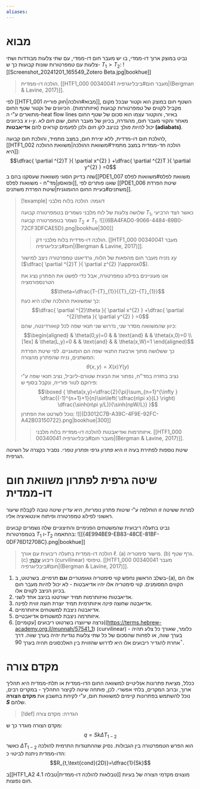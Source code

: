 ```yaml
---
aliases:
---
```

# מבוא
נביט במוצק ארוך דו-ממדי, בו יש מעבר חום דו-ממדי, עם שתי צלעות מבודדות ושתי צלעות עם טמפרטורות שונות קבועות כך ש- ${T}_{1}>{T}_{2}$:
![[Screenshot_20241201_165549_Zotero Beta.jpg|bookhue]]
>הולכה דו-ממדית. [[HTF1_000 00340041 מעבר חום#ביבליוגרפיה|(Bergman & Lavine, 2017)]].

לפי [[HTF1_001 מבוא#הולכה|חוק פורייה]], השטף חום במוצק הוא וקטור שבכל מקום מקביל לקווים של טמפרטורות קבועות (איזותרמות). הכיוונים של וקטור שטף החום מתוארים ע"י ה-heat flow lines באיור, והוקטור עצמו הוא סכום של שטף החום בכיוונים $x$ ו-$y$.
מאחר והקווי מעבר חום, מהגדרה, בכיוון של מעבר החום, *שום חום לא יכול להיות מולך בניצב לקו חום* ולכן לפעמים קוראים להם **אדיאבטות (adiabats)**.

להולכת חום דו-מדדית, ללא יצירת חום, במצב מתמיד, והולכת חום קבועה, [[HTF1_002 הולכה חד-ממדית במצב מתמיד#משוואת ההולכה|משוואת ההולכה היא]]:
$$\dfrac{ \partial ^{2}T }{ \partial x^{2} } +\dfrac{ \partial ^{2}T }{ \partial y^{2} } =0$$
שזה בדיוק הסוגי משוואות שעסקנו בהם ב[[PDE1_007 משוואת לפלס#משוואות לפלס ופואסון|מד"ח - משוואות לפלס]], שאנו פותרים לפי [[PDE1_006 שיטת הפרדת משתנים#בעיית החום ההומוגנית|שיטת הפרדת משתנים]].

>[!example] דוגמה: הולכה בלוח מלבני
>
> שלושה צלעות של לוח מלבני נשמרים בטמפרטורה קבועה ${T}_{1}$, כאשר הצד הרביעי נשמר בטמפרטורה קבועה ${T}_{2}\neq {T}_{1}$.
> ![[{6BA4FAD0-9066-4484-89B0-72CF3DFCAE5D}.png|bookhue|300]]
> >הולכה דו-מדדית בלוח מלבני דק. [[HTF1_000 00340041 מעבר חום#ביבליוגרפיה|(Bergman & Lavine, 2017)]].
> 
> נזניח מעבר חום מהפאות של הלוח, גרדיאנט טמפרטורה ניצב למישור $xy$ ($\dfrac{ \partial ^{2}T }{ \partial z^{2} }\approx0$).
> 
> אנו מעוניינים בפילוג טמפרטורה, אבל כדי לפשט את הפתרון נציג את הטרנספורמציה
> $$\theta=\dfrac{T-{T}_{1}}{{T}_{2}-{T}_{1}}$$
> כך שמשוואת ההולכה שלנו היא כעת:
> $$\dfrac{ \partial ^{2}\theta }{ \partial x^{2} } +\dfrac{ \partial ^{2}\theta }{ \partial y^{2} } =0$$
> כיוון שהמשוואה מסדר שני, נדרוש שני תנאי שפה לכל קואורדינטה, שהם:
> $$\begin{aligned}
>  & \theta(0,y)=0 &  & \text{and}  &  & \theta(x,0)=0 \\[1ex]
>  & \theta(L,y)=0  &  &  \text{and} &  & \theta(x,W)=1
> \end{aligned}$$
> כך ששלושה מתוך ארבעת התנאי שפה הם הומוגניים.
> לפי שיטת הפרדת המשתנים, נניח שהפתרון מהצורה:
> $$\theta(x,y)=X(x){Y}(y)$$
> נציב בחזרה במד"ח, נפתור את הבעית שטורם-ליוביל, נציב תנאי שפה ע"י פירוקם לטור פורייה, ונקבל בסוף ש:
> $$\boxed {
\theta(x,y)=\dfrac{2}{\pi}\sum_{n=1}^{\infty } \dfrac{(-1)^{n+1}+1}{n}\sin\left( \dfrac{n\pi x}{L} \right) \dfrac{\sinh(n\pi y/L)}{\sinh(npW/L)} 
 }$$
> נוכל לשרטט את הפתרון:
> ![[{D3012C7B-A39C-4F9E-92FC-A42B03150722}.png|bookhue|300]]
> >איזותרמות ואדיאבטות להולכה דו-ממדית בלוח מלבני. [[HTF1_000 00340041 מעבר חום#ביבליוגרפיה|(Bergman & Lavine, 2017)]].

שיטת נוספות לפתירת בעיה זו היא *פתרון גרפי* ו*פתרון נומרי*. נסביר בקצרה על השיטה הגרפית.

# שיטה גרפית לפתרון משוואת חום דו-ממדית
למרות ששיטה זו הוחלפה ע"י שיטות פתרון נומריות, היא עדיין שיטה טובה לקבלת שיעור ראשוני לפילוג טמפרטורה ופיתוח אינטואיציה אליו.

נביט בתעלה ריבועית שהמשטחים הפנימיים והחיצוניים שלה נשמרים קבועים בטמפרטורות ${T}_{1}$ ו-${T}_{2}$ בהתאמה:
![[{4E994BE9-EB83-48CE-81BF-0DF76D12708C}.png|bookhue]]
>הולכה דו-ממדית בתעלה ריבועית עם אורך $\ell$. (a) מישור סימטריה. (b) גרף שטף. (c) ריבוע [עֲקֻמִּי](https://terms.hebrew-academy.org.il/munnah/57541_1) (curvilinear) טיפוסי. [[HTF1_000 00340041 מעבר חום#ביבליוגרפיה|(Bergman & Lavine, 2017)]].

1. בשלב הראשון נחפש קווי סימטריה *גאומטריים* **וגם** *תרמיים*. בשרטוט, ב-(a), אלו הם הקווים המסומנים. קווי סימטריה אלו יהיו אדיאבטות - לא יכול להיות מעבר חום בכיוון הניצב לקווים אלו.
2. אדיאבטות ואיזותרמות תמיד ישורטטו בניצב אחד לשני.
3. אדיאבטה שחוצה *פינה* איזותרמית תמיד יוצרת חוצה זווית לפינה.
4. אדיאבטה ניצבת למשטחים איזותרמיים.
5. איזותרמה ניצבת למשטחים אדיאבטיים.
6. נרצה שייווצרו בשרטוט ריבועים [עקומיים]((https://terms.hebrew-academy.org.il/munnah/57541_1) (curvilinear) - כלומר, שאורך כל צלע תהיה בערך שווה, או לפחות שהסכום של כל שתי צלעות נגדיות יהיה בערך שווה. דרך אחרת להגדיר ריבועים אלו היא לדרוש שהזווית בין האלכסונים תהיה בערך $90^{\circ}$.

# מקדם צורה
ככלל, מציאת פתרונות אנליטיים למשוואה החום הדו-ממדית או תלת-ממדית היא תהליך ארוך, וברוב המקרים, בלתי אפשרי. לכן, פותחה שיטה לקיצור התהליך - במקרים רבים, נוכל להשתמש בפתרונות קיימים למשוואות חום, ע"י לקיחת בחשבון את **מקדם הצורה $S$** שלהם.
>[!def] הגדרה: מקדם צורה
 >
מקדם הצורה מוגדר כך ש:
$$q=Sk\Delta T_{1-2}$$
כאשר $\Delta T_{1-2}$ הוא הפרש הטמפרטורה בין הגבולות. נסיק שההתנגדות התרמית להולכה הדו-ממדית ניתנת לביטוי כ:
$$R_{t,\text{cond}(2D)}=\dfrac{1}{Sk}$$

ב[[HTF1_A2 טבלאות להולכה דו-ממדית|טבלה 4.1]] מוצגים מקדמי הצורה של בעיות חום נפוצות.